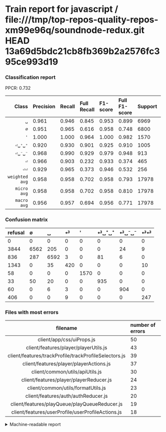# Train report for javascript / file:///tmp/top-repos-quality-repos-xm99e96q/soundnode-redux.git HEAD 13a69d5bdc21cb8fb369b2a2576fc395ce993d19

### Classification report

PPCR: 0.732

| Class | Precision | Recall | Full Recall | F1-score | Full F1-score | Support | Full Support | PPCR |
|------:|:----------|:-------|:------------|:---------|:---------|:--------|:-------------|:-----|
| `␣` | 0.961| 0.946| 0.845| 0.953| 0.899| 6969| 7805| 0.893 |
| `∅` | 0.951| 0.965| 0.616| 0.958| 0.748| 6800| 10644| 0.639 |
| `'` | 1.000| 1.000| 0.964| 1.000| 0.982| 1570| 1628| 0.964 |
| `⏎␣⁺␣⁺` | 0.920| 0.930| 0.901| 0.925| 0.910| 1005| 1038| 0.968 |
| `⏎␣⁻␣⁻` | 0.968| 0.990| 0.929| 0.979| 0.948| 913| 973| 0.938 |
| `⏎` | 0.966| 0.903| 0.232| 0.933| 0.374| 465| 1808| 0.257 |
| `⏎⏎` | 0.929| 0.965| 0.373| 0.946| 0.532| 256| 662| 0.387 |
| `weighted avg` | 0.958| 0.958| 0.702| 0.958| 0.793| 17978| 24558| 0.732 |
| `micro avg` | 0.958| 0.958| 0.702| 0.958| 0.810| 17978| 24558| 0.732 |
| `macro avg` | 0.956| 0.957| 0.694| 0.956| 0.771| 17978| 24558| 0.732 |

### Confusion matrix

|refusal|  ∅| ␣| ⏎| '| ⏎␣⁺␣⁺| ⏎␣⁻␣⁻| ⏎⏎| 
|:---|:---|:---|:---|:---|:---|:---|:---|
|0 |0 |0 |0 |0 |0 |0 |0 |
|3844 |6562 |205 |0 |0 |0 |24 |9 |
|836 |287 |6592 |3 |0 |81 |6 |0 |
|1343 |0 |35 |420 |0 |0 |0 |10 |
|58 |0 |0 |0 |1570 |0 |0 |0 |
|33 |50 |20 |0 |0 |935 |0 |0 |
|60 |0 |6 |3 |0 |0 |904 |0 |
|406 |0 |0 |9 |0 |0 |0 |247 |

### Files with most errors

| filename | number of errors|
|:----:|:-----|
| client/app/css/uiProps.js | 50 |
| client/features/player/playerUtils.js | 43 |
| client/features/trackProfile/trackProfileSelectors.js | 39 |
| client/features/player/playerActions.js | 37 |
| client/common/utils/apiUtils.js | 30 |
| client/features/player/playerReducer.js | 24 |
| client/common/utils/formatUtils.js | 23 |
| client/features/auth/authReducer.js | 20 |
| client/features/playQueue/playQueueReducer.js | 19 |
| client/features/userProfile/userProfileActions.js | 18 |

<details>
    <summary>Machine-readable report</summary>
```json
{
  "cl_report": {"\u0027": {"f1-score": 1.0, "precision": 1.0, "recall": 1.0, "support": 1570}, "macro avg": {"f1-score": 0.9564836560024302, "precision": 0.9563728383942317, "recall": 0.957066212695943, "support": 17978}, "micro avg": {"f1-score": 0.9583935921682056, "precision": 0.9583935921682056, "recall": 0.9583935921682056, "support": 17978}, "weighted avg": {"f1-score": 0.9583600858316185, "precision": 0.9584915936743248, "recall": 0.9583935921682056, "support": 17978}, "\u2205": {"f1-score": 0.9580261332944009, "precision": 0.9511523409189737, "recall": 0.965, "support": 6800}, "\u23ce": {"f1-score": 0.9333333333333333, "precision": 0.9655172413793104, "recall": 0.9032258064516129, "support": 465}, "\u23ce\u23ce": {"f1-score": 0.946360153256705, "precision": 0.9285714285714286, "recall": 0.96484375, "support": 256}, "\u23ce\u2423\u207a\u2423\u207a": {"f1-score": 0.9252845126175161, "precision": 0.9202755905511811, "recall": 0.9303482587064676, "support": 1005}, "\u23ce\u2423\u207b\u2423\u207b": {"f1-score": 0.9788846778559827, "precision": 0.9678800856531049, "recall": 0.9901423877327492, "support": 913}, "\u2423": {"f1-score": 0.9534967816590728, "precision": 0.9612131816856226, "recall": 0.945903285980772, "support": 6969}},
  "cl_report_full": {"\u0027": {"f1-score": 0.9818636647904941, "precision": 1.0, "recall": 0.9643734643734644, "support": 1628}, "macro avg": {"f1-score": 0.7706332737533093, "precision": 0.9563728383942317, "recall": 0.6943895012203575, "support": 24558}, "micro avg": {"f1-score": 0.8101372954673689, "precision": 0.9583935921682056, "recall": 0.7016043651763173, "support": 24558}, "weighted avg": {"f1-score": 0.7930627994846389, "precision": 0.9573946267716638, "recall": 0.7016043651763173, "support": 24558}, "\u2205": {"f1-score": 0.7481046571281992, "precision": 0.9511523409189737, "recall": 0.6164975573092822, "support": 10644}, "\u23ce": {"f1-score": 0.37449843958983503, "precision": 0.9655172413793104, "recall": 0.2323008849557522, "support": 1808}, "\u23ce\u23ce": {"f1-score": 0.5323275862068966, "precision": 0.9285714285714286, "recall": 0.3731117824773414, "support": 662}, "\u23ce\u2423\u207a\u2423\u207a": {"f1-score": 0.9104186952288219, "precision": 0.9202755905511811, "recall": 0.9007707129094412, "support": 1038}, "\u23ce\u2423\u207b\u2423\u207b": {"f1-score": 0.9480859989512324, "precision": 0.9678800856531049, "recall": 0.9290853031860226, "support": 973}, "\u2423": {"f1-score": 0.8991338743776853, "precision": 0.9612131816856226, "recall": 0.844586803331198, "support": 7805}},
  "ppcr": 0.732062871569346
}
```
</details>
